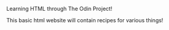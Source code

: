 Learning HTML through The Odin Project!

This basic html website will contain recipes for various things!